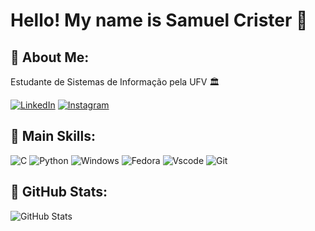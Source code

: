 
# Hello! My name is Samuel Crister 👋

## 📃 About Me:
Estudante de Sistemas de Informação pela UFV 🏛

[![LinkedIn](https://img.shields.io/badge/LinkedIn-0077B5?style=for-the-badge&logo=linkedin&logoColor=white)](https://www.linkedin.com/in/samuelcrister/) 
[![Instagram](https://img.shields.io/badge/-Instagram-%23E4405F?style=for-the-badge&logo=instagram&logoColor=white)](https://www.instagram.com/cristeer_/)

## 🧩 Main Skills:
![C](https://img.shields.io/badge/C-00599C?style=for-the-badge&logo=c&logoColor=white)
![Python](https://img.shields.io/badge/python-0063bb?style=for-the-badge&logo=python&logoColor=ffdd54)
![Windows](https://img.shields.io/badge/Windows-000?style=for-the-badge&logo=windows&logoColor=2CA5E0)
![Fedora](https://img.shields.io/badge/Fedora-294172?style=for-the-badge&logo=fedora&logoColor=white)
![Vscode](https://img.shields.io/badge/Vscode-007ACC?style=for-the-badge&logo=visual-studio-code&logoColor=white)
![Git](https://img.shields.io/badge/GIT-E44C30?style=for-the-badge&logo=git&logoColor=white)

## 🎲 GitHub Stats:
![GitHub Stats](https://github-readme-stats.vercel.app/api?username=cristeer&theme=transparent&bg_color=0D1117&border_color=6A0DAD&show_icons=true&icon_color=8A2BE2&title_color=9B30FF&text_color=D8BFD8)
